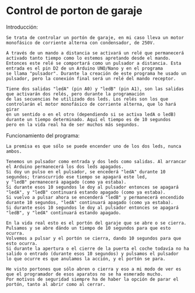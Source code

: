 # Control de porton de garaje

Introducción:
       
    Se trata de controlar un portón de garaje, en mi caso lleva un motor monofásico de corriente alterna con condensador, de 250V.
    
    A través de un mando a distancia se activará un relé que permanecerá activado tanto tiempo como lo estemos apretando desde el mando.
    Entonces este relé se comportará como un pulsador a distancia. Esta entrada es el pin D2 de un Arduino UNO/Nano y en el programa
    se llama "pulsador". Durante la creación de este programa he usado un pulsador, pero la conexión final será un relé del mando receptor.

    Tiene dos salidas "ledA" (pin A0) y "ledB" (pin A1), son las salidas que activarán dos relés, pero durante la programación
    de las secuencias he utilizado dos leds. Los relés son los que controlarán el motor monofásico de corriente alterna, que lo hará girar
    en un sentido o en el otro (dependiendo si se activa ledA o ledB) durante un tiempo determinado. Aquí el tiempo es de 10 segundos
    pero en la vida real ha de ser muchos más segundos.

Funcionamiento del programa:

    La premisa es que sólo se puede encender uno de los dos leds, nunca ambos.

    Tenemos un pulsador como entrada y dos leds como salidas. Al arrancar el Arduino permanecerá los dos leds apagados.
    Si doy un pulso en el pulsador, se encederá "ledA" durante 10 segundos; transcurrido ese tiempo se apagará este led,
    y "ledB" permanecerá apagado (como ya estaba).
    Si durante esos 10 segundos le doy al pulsador entonces se apagará "ledA", y "ledB" continuará estando apagado (como ya estaba).
    Si vuelvo a pulsar ahora se encenderá "ledB" y permanecerá encendido durante 10 segundos, "ledA" continuará apagado (como ya estaba).
    Si durante esos 10 segundos le doy al pulsador entonces se apagará "ledB", y "ledA" continuará estando apagado.

    En la vida real esto es el portón del garaje que se abre o se cierra.
    Pulsamos y se abre dándo un tiempo de 10 segundos para que esto ocurra.
    Volvemos a pulsar y el portón se cierra, dando 10 segundos para que esto ocurra.
    Si durante la apertura o el cierre de la puerta el coche todavía no ha salido o entrado (durante esos 10 segundos) y pulsamos el pulsador
    lo que ocurre es que anulamos la acción, y el portón se para.

    He visto portones que sólo abren o cierra y eso a mi modo de ver es que el programador de esos aparatos no se ha esmerado mucho.
    Por motivos de seguridad siempre ha de haber la opción de parar el portón, tanto al abrir como al cerrar.


